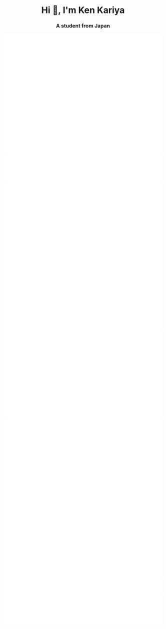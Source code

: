 <h1 align="center">Hi 👋, I'm Ken Kariya</h1>
<h3 align="center">A student from Japan</h3>

![Metrics](/github-metrics.svg)
![](/metrics.plugin.topics.icons.svg)
![](/metrics.plugin.languages.svg)
![](/metrics.plugin.languages.recent.svg)
![](/metrics.plugin.music.artists.svg)
![](/metrics.plugin.music.artists.short.svg)
![](/metrics.plugin.music.tracks.svg)
![](/metrics.plugin.music.recent.svg)
![](/metrics.plugin.habits.charts.svg)
![](/metrics.plugin.achievements.svg)
